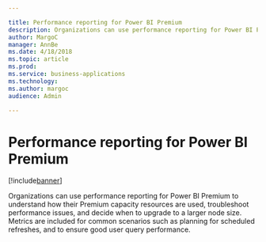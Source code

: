 ```yaml
---

title: Performance reporting for Power BI Premium
description: Organizations can use performance reporting for Power BI Premium to understand how their Premium capacity resources are used, troubleshoot performance issues, and decide when to upgrade to a larger node size.
author: MargoC
manager: AnnBe
ms.date: 4/18/2018
ms.topic: article
ms.prod: 
ms.service: business-applications
ms.technology: 
ms.author: margoc
audience: Admin

---
```

#  Performance reporting for Power BI Premium




[!include[banner](../../includes/banner.md)]

Organizations can use performance reporting for Power BI Premium to understand
how their Premium capacity resources are used, troubleshoot performance issues,
and decide when to upgrade to a larger node size. Metrics are included for
common scenarios such as planning for scheduled refreshes, and to ensure good
user query performance.


